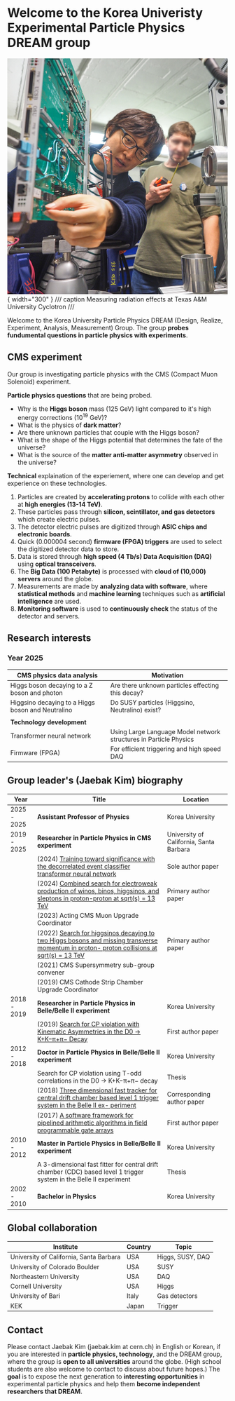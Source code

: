 # Welcome to the Korea Univeristy Experimental Particle Physics DREAM group

![](gallery/JaebakAtTAMU.png){ width="300" }
/// caption
Measuring radiation effects at Texas A&M University Cyclotron 
///

Welcome to the Korea University Particle Physics DREAM (Design, Realize, Experiment, Analysis, Measurement) Group.
The group **probes fundumental questions in particle physics with experiments**. 

## CMS experiment
Our group is investigating particle physics with the CMS (Compact Muon Solenoid) experiment.

**Particle physics questions** that are being probed.

- Why is the **Higgs boson** mass (125 GeV) light compared to it's high energy corrections ($10^{19}$ GeV)?
- What is the physics of **dark matter**? 
- Are there unknown particles that couple with the Higgs boson?
- What is the shape of the Higgs potential that determines the fate of the universe?
- What is the source of the **matter anti-matter asymmetry** observed in the universe?

**Technical** explaination of the experiement, where one can develop and get experience on these technologies.

1. Particles are created by **accelerating protons** to collide with each other at **high energies (13-14 TeV)**.
1. These particles pass through **silicon, scintillator, and gas detectors** which create electric pulses.
1. The detector electric pulses are digitized through **ASIC chips and electronic boards**.
1. Quick (0.000004 second) **firmware (FPGA) triggers** are used to select the digitized detector data to store.
1. Data is stored through **high speed (4 Tb/s) Data Acquisition (DAQ)** using **optical transceivers**.
1. The **Big Data (100 Petabyte)** is processed with **cloud of (10,000) servers** around the globe.
1. Measurements are made by **analyzing data with software**, where **statistical methods** and **machine learning** techniques such as **artificial intelligence** are used.
1. **Monitoring software** is used to **continuously check** the status of the detector and servers.

## Research interests

### Year 2025

| CMS physics data analysis | Motivation | 
| ---- | ---- |
| Higgs boson decaying to a Z boson and photon | Are there unknown particles effecting this decay? |
| Higgsino decaying to a Higgs boson and Neutralino | Do SUSY particles (Higgsino, Neutralino) exist? |
| | |
| **Technology development** | |
| Transformer neural network | Using Large Language Model network structures in Particle Physics | 
| Firmware (FPGA) | For efficient triggering and high speed DAQ | 

## Group leader's (Jaebak Kim) biography

| Year | Title | Location | 
| ---- | ---- | ---- |
| 2025 - 2025 | **Assistant Professor of Physics** | Korea University | 
| 2019 - 2025 | **Researcher in Particle Physics in CMS experiment** | University of California, Santa Barbara | 
| | (2024) [Training toward significance with the decorrelated event classifier transformer neural network](https://journals.aps.org/prd/abstract/10.1103/PhysRevD.109.096035) | Sole author paper | 
| | (2024) [Combined search for electroweak production of winos, binos, higgsinos, and sleptons in proton-proton at sqrt(s) = 13 TeV](https://journals.aps.org/prd/abstract/10.1103/PhysRevD.109.112001) | Primary author paper | 
| | (2023) Acting CMS Muon Upgrade Coordinator | | 
| | (2022) [Search for higgsinos decaying to two Higgs bosons and missing transverse momentum in proton- proton collisions at sqrt(s) = 13 TeV](https://link.springer.com/article/10.1007/JHEP05(2022)014) | Primary author paper |
| | (2021) CMS Supersymmetry sub-group convener | | 
| | (2019) CMS Cathode Strip Chamber Upgrade Coordinator | |
| 2018 - 2019 | **Researcher in Particle Physics in Belle/Belle II experiment** | Korea University |
| | (2019) [Search for CP violation with Kinematic Asymmetries in the D0 → K+K−π+π− Decay](https://journals.aps.org/prd/abstract/10.1103/PhysRevD.99.011104) | First author paper | 
| 2012 - 2018 | **Doctor in Particle Physics in Belle/Belle II experiment** | Korea University | 
| | Search for CP violation using T-odd correlations in the D0 → K+K−π+π− decay | Thesis | 
| | (2018) [Three dimensional fast tracker for central drift chamber based level 1 trigger system in the Belle II ex- periment](https://link.springer.com/article/10.3938/jkps.72.33) | Corresponding author paper|
| | (2017) [A software framework for pipelined arithmetic algorithms in field programmable gate arrays](https://www.sciencedirect.com/science/article/abs/pii/S0168900217312974?via%3Dihub) | First author paper |
| 2010 - 2012 | **Master in Particle Physics in Belle/Belle II experiment** | Korea University | 
| | A 3-dimensional fast fitter for central drift chamber (CDC) based level 1 trigger system in the Belle II experiment | Thesis | 
| 2002 - 2010 | **Bachelor in Physics** | Korea University |

## Global collaboration

| Institute | Country | Topic |
| ---- | ---- |  ---- | 
| University of California, Santa Barbara | USA | Higgs, SUSY, DAQ |
| University of Colorado Boulder | USA |  SUSY |
| Northeastern University | USA | DAQ |
| Cornell University | USA | Higgs |
| University of Bari | Italy | Gas detectors |
| KEK | Japan | Trigger |

## Contact

Please contact Jaebak Kim (jaebak.kim at cern.ch) in English or Korean, if you are interested in **particle physics, technology**, and the DREAM group,
where the group is **open to all universities** around the globe. 
(High school students are also welcome to contact to discuss about future hopes.)
The **goal** is to expose the next generation to **interesting opportunities**
in experimental particle physics and help them **become independent researchers that DREAM**.
